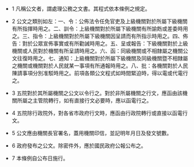 * 1 凡稱公文者，謂處理公務之文書。其程式依本條例之規定。

* 2 公文之類別如左：一、令：公佈法令任免官吏及上級機關對於所屬下級機關有所指揮時用之。二、訓令：上級機關對於所屬下級機關有所諭飭或差委時用之。三、指令：上級機關對於所屬下級機關因呈請而有所指示時用之。四、佈告：對於公眾宣佈事實或有所勸誡時用之。五、呈或報告：下級機關對於上級機關或人民對於機關有所呈請時用之。六、函：同級機關或不相隸屬之機關公文往復時用之。七、通知：上級機關對於所屬下級機關及同級機關暨不相隸屬之機關或機關對於人民就某一事項有所通報時用之。八、批：各機關對於人民陳請事項分別准駁時用之。前項各類公文程式如時間緊迫時，得以電或代電行之。

* 3 五院對於其所屬機關之公文以令行之。對於非所屬機關之行文，應函由該機關所屬之主管院轉行，如有直接行文必要時，應以函電行之。

* 4 五院除行政院外，對各省市政府行文時，應函由行政院轉行或直接以函電行文。

* 5 公文應由機關長官署名，蓋用機關印信，並記明年月日及發文號數。

* 6 政府發布之公文。除密件外，應於國民政府公報公布之。

* 7 本條例自公布日施行。

